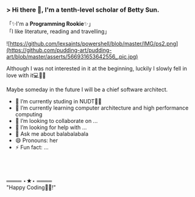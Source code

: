   ### > Hi there 👋, I'm a tenth-level scholar of Betty Sun.

<!--
**pudding-art/pudding-art** is a  _special_  repository because its `README.md` (this file) appears on your GitHub profile.-->


「✨I'm a **Programming Rookie**✨」
</br>
「I like literature, reading and travelling」

<!-- <div align="center">
 <img align="center" src="https://github.com/pudding-art/pudding-art/blob/master/asserts/566931653642556_.pic.jpg">
</div>
 -->
 
 ![https://github.com/lexsaints/powershell/blob/master/IMG/ps2.png](https://github.com/pudding-art/pudding-art/blob/master/asserts/566931653642556_.pic.jpg)

Although I was not interested in it at the beginning,
luckily I slowly fell in love with it💻👨‍💻

Maybe someday in the future I will be a chief software architect.

- 🔭 I’m currently studing in NUDT👨‍🏛 
- 🌱 I’m currently learning computer architecture and high performance computing
- 👯 I’m looking to collaborate on ...
- 🤔 I’m looking for help with ...
- 💬 Ask me about balabalabala
- 😄 Pronouns: her
- ⚡ Fun fact: ...

</br>
</br>
</br>
                                                      ════ ⋆★⋆ ════</br>
                                                     "Happy Coding👨‍💻!"

